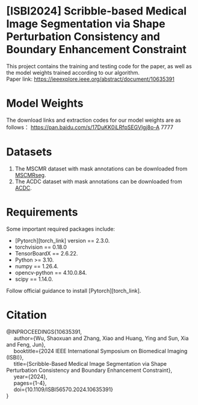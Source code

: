 # [ISBI2024] Scribble-based Medical Image Segmentation via Shape Perturbation Consistency and Boundary Enhancement Constraint
This project contains the training and testing code for the paper, as well as the model weights trained according to our algorithm. <br>
Paper link: https://ieeexplore.ieee.org/abstract/document/10635391

# Model Weights
The download links and extraction codes for our model weights are as follows：
https://pan.baidu.com/s/17DuKK0iLRfpSEGVlgj8o-A 
7777

# Datasets
1. The MSCMR dataset with mask annotations can be downloaded from [MSCMRseg](https://zmiclab.github.io/zxh/0/mscmrseg19/data.html).
2. The ACDC dataset with mask annotations can be downloaded from [ACDC](https://www.creatis.insa-lyon.fr/Challenge/acdc/).

# Requirements
Some important required packages include:
* [Pytorch][torch_link] version == 2.3.0.
* torchvision == 0.18.0
* TensorBoardX == 2.6.22.
* Python >= 3.10.
* numpy == 1.26.4.
* opencv-python == 4.10.0.84.
* scipy == 1.14.0.

Follow official guidance to install [Pytorch][torch_link].

# Citation
@INPROCEEDINGS{10635391,<br>
 $~~~~$ author={Wu, Shaoxuan and Zhang, Xiao and Huang, Ying and Sun, Xia and Feng, Jun},<br>
 $~~~~$ booktitle={2024 IEEE International Symposium on Biomedical Imaging (ISBI)}, <br>
 $~~~~$ title={Scribble-Based Medical Image Segmentation via Shape Perturbation Consistency and Boundary Enhancement Constraint}, <br>
 $~~~~$ year={2024},<br>
 $~~~~$ pages={1-4},<br>
 $~~~~$ doi={10.1109/ISBI56570.2024.10635391}<br>
}
